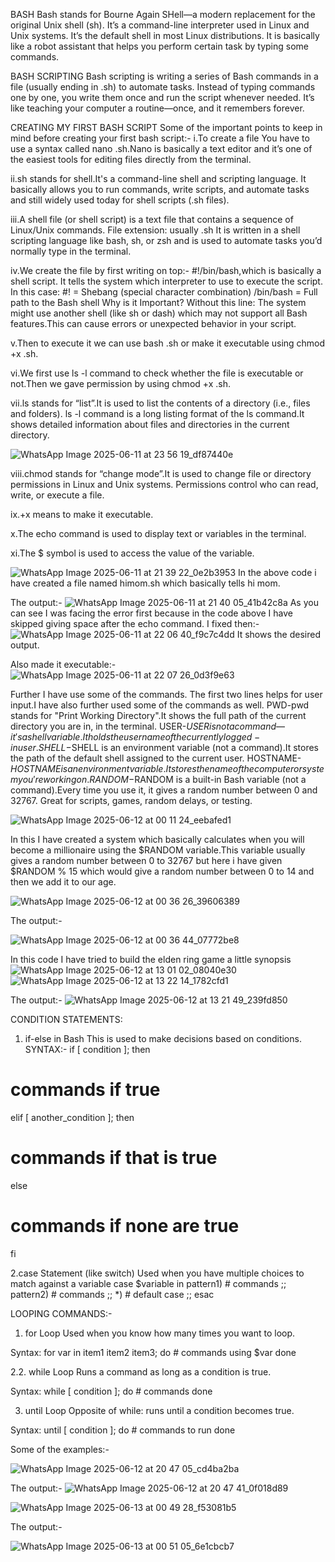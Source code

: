  BASH
 Bash stands for Bourne Again SHell—a modern replacement for the original Unix shell (sh).
 It’s a command-line interpreter used in Linux and Unix systems.
 It’s the default shell in most Linux distributions.
 It is basically like a robot assistant that helps you perform certain task by typing some commands.

 BASH SCRIPTING
Bash scripting is writing a series of Bash commands in a file (usually ending in .sh) to automate tasks.
Instead of typing commands one by one, you write them once and run the script whenever needed.
It’s like teaching your computer a routine—once, and it remembers forever.

CREATING MY FIRST BASH SCRIPT
Some of the important points to keep in mind before creating your first bash script:-
i.To create a file You have to use a syntax called nano <file name you want>.sh.Nano is basically a text editor and it’s one of the easiest tools for editing files directly from the terminal.

ii.sh stands for shell.It's a command-line shell and scripting language.
It basically allows you to run commands, write scripts, and automate tasks and still widely used today for shell scripts (.sh files).

iii.A shell file (or shell script) is a text file that contains a sequence of Linux/Unix commands.
File extension: usually .sh
It is written in a shell scripting language like bash, sh, or zsh and is used to automate tasks you’d normally type in the terminal.

iv.We create the file by first writing on top:- #!/bin/bash,which is basically a shell script.
It tells the system which interpreter to use to execute the script.
In this case:
#! = Shebang (special character combination)
/bin/bash = Full path to the Bash shell
Why is it Important?
Without this line:
The system might use another shell (like sh or dash) which may not support all Bash features.This can cause errors or unexpected behavior in your script.

v.Then to execute it we can use bash <file name you want>.sh or make it executable using chmod +x <file name you want>.sh.

vi.We first use ls -l command to check whether the file is executable or not.Then we gave permission by using chmod +x <file name you want>.sh.

vii.ls stands for “list”.It is used to list the contents of a directory (i.e., files and folders).
ls -l command is a long listing format of the ls command.It shows detailed information about files and directories in the current directory.


![WhatsApp Image 2025-06-11 at 23 56 19_df87440e](https://github.com/user-attachments/assets/efb0a96a-3e29-4a30-a1f8-4ae576978e7d)



viii.chmod stands for “change mode”.It is used to change file or directory permissions in Linux and Unix systems.
Permissions control who can read, write, or execute a file.

ix.+x means to make it executable.

x.The echo command is used to display text or variables in the terminal.

xi.The $ symbol is used to access the value of the variable.


![WhatsApp Image 2025-06-11 at 21 39 22_0e2b3953](https://github.com/user-attachments/assets/e509d193-2ee3-4234-82ba-4c2b4d030083)
In the above code i have created a file named himom.sh which basically tells hi mom.

The output:-
![WhatsApp Image 2025-06-11 at 21 40 05_41b42c8a](https://github.com/user-attachments/assets/8fe77c22-fd50-4569-91ac-4a9b9558e51a)
As you can see I was facing the error first because in the code above I have skipped giving space after the echo command.
I fixed then:-
![WhatsApp Image 2025-06-11 at 22 06 40_f9c7c4dd](https://github.com/user-attachments/assets/08ad50b3-6e67-4ead-be4f-c2347e643d4e)
It shows the desired output.

Also made it executable:-
![WhatsApp Image 2025-06-11 at 22 07 26_0d3f9e63](https://github.com/user-attachments/assets/4abd7b3a-0277-4d6f-87b0-8c0f05a16c33)

Further I have use some of the commands.
The first two lines helps for user input.I have also further used some of the commands as well.
PWD-pwd stands for "Print Working Directory".It shows the full path of the current directory you are in, in the terminal.
USER-$USER is not a command—it's a shell variable.It holds the username of the currently logged-in user.
SHELL-$SHELL is an environment variable (not a command).It stores the path of the default shell assigned to the current user.
HOSTNAME-$HOSTNAME is an environment variable.It stores the name of the computer or system you're working on.
RANDOM-$RANDOM is a built-in Bash variable (not a command).Every time you use it, it gives a random number between 0 and 32767.
Great for scripts, games, random delays, or testing.


![WhatsApp Image 2025-06-12 at 00 11 24_eebafed1](https://github.com/user-attachments/assets/bbec5bee-c763-4445-98fb-0c7fb44260d2)

In this I have created a system which basically calculates when you will become a millionaire using the $RANDOM variable.This variable usually 
gives a random number between 0 to 32767 but here i have given $RANDOM % 15 which would give a random number between 0 to 14 and then we add it 
to our age.

![WhatsApp Image 2025-06-12 at 00 36 26_39606389](https://github.com/user-attachments/assets/0ecfd180-7522-4a1f-b30f-a61ced11aea8)

The output:-

![WhatsApp Image 2025-06-12 at 00 36 44_07772be8](https://github.com/user-attachments/assets/8d413aa6-28a6-4784-8a82-078a95f5becf)


In this code I have tried to build the elden ring game a little synopsis
![WhatsApp Image 2025-06-12 at 13 01 02_08040e30](https://github.com/user-attachments/assets/24f8aa04-716e-4402-8143-e38f5c237751)
![WhatsApp Image 2025-06-12 at 13 22 14_1782cfd1](https://github.com/user-attachments/assets/dc98b746-120d-49a0-b05e-26e62b2db579)

The output:-
![WhatsApp Image 2025-06-12 at 13 21 49_239fd850](https://github.com/user-attachments/assets/f08d07a1-4c0e-4b03-9b62-e1567bc56cfb)


CONDITION STATEMENTS:
1. if-else in Bash
This is used to make decisions based on conditions.
SYNTAX:-
if [ condition ]; then
  # commands if true
elif [ another_condition ]; then
  # commands if that is true
else
  # commands if none are true
fi

2.case Statement (like switch)
Used when you have multiple choices to match against a variable
case $variable in
    pattern1)
        # commands
        ;;
    pattern2)
        # commands
        ;;
    *)
        # default case
        ;;
esac

LOOPING COMMANDS:-

1. for Loop
Used when you know how many times you want to loop.

Syntax:
for var in item1 item2 item3; do
    # commands using $var
done

2.2. while Loop
Runs a command as long as a condition is true.

Syntax:
while [ condition ]; do
    # commands
done

3. until Loop
Opposite of while: runs until a condition becomes true.

Syntax:
until [ condition ]; do
    # commands to run
done

Some of the examples:-

![WhatsApp Image 2025-06-12 at 20 47 05_cd4ba2ba](https://github.com/user-attachments/assets/3117d9fc-2367-4b0d-bebf-16129da18a7e)

The output:-
![WhatsApp Image 2025-06-12 at 20 47 41_0f018d89](https://github.com/user-attachments/assets/a113e406-3437-4f6a-bfb9-35308ce0af50)



![WhatsApp Image 2025-06-13 at 00 49 28_f53081b5](https://github.com/user-attachments/assets/e9762ac9-a4b2-46b1-a3c7-fe977d9b041b)

The output:-

![WhatsApp Image 2025-06-13 at 00 51 05_6e1cbcb7](https://github.com/user-attachments/assets/73f39e47-9551-41f1-a27d-6668ece3a300)







